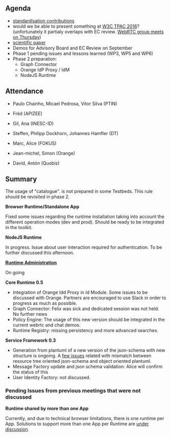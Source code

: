 Agenda
------

-	[standardisation contributions](https://github.com/reTHINK-project/core-framework/issues/168)
  - would we be able to present something at [W3C TPAC 2016](https://www.w3.org/2016/09/TPAC/)?
  (unfortunately it partialy overlaps with EC review. [WebRTC group meets on Thursday](https://www.w3.org/2016/09/TPAC/schedule.html))
-	[scientific paper](https://github.com/reTHINK-project/core-framework/issues/169)
- Demos for Advisory Board and EC Review on September
- Phase 1 pending issues and lessons learned (WP3, WP5 and WP6)
- Phase 2 preparation:
  - Graph Connector
  - Orange IdP Proxy / IdM
  - NodeJS Runtime

Attendance
----------

-	Paulo Chainho, Micael Pedrosa, Vitor Silva (PTIN)

- Fréd (APIZEE)

-	Gil, Ana (INESC-ID)

-	Steffen, Philipp Dockhorn, Johannes Hamfler (DT)

- Marc, Alice (FOKUS)

- Jean-michel, Simon (Orange)

- David, Antón (Quobis)

Summary
-------

The usage of "catalogue".<domain> is not prepared in some Testbeds. This rule should be revisited in phase 2.

**Browser Runtime/Standalone App**

Fixed some issues regarding the runtime installation taking into account the different operation modes (dev and prod). Should be ready to be integrated in the toolkit.

**NodeJS Runtime**

In progress. Issue about user interaction required for authentication. To be further discussed this afternoon.

**[Runtime Administration](https://github.com/reTHINK-project/core-framework/issues/160)**

On going

**Core Runtime 0.5**

-	Integration of Orange Idd Proxy in Id Module. Some issues to be discussed with Orange. Partners are encouraged to use Slack in order to progress as much as possible.
-	Graph Connector: Felix was sick and dedicated session was not held. No further news
- Policy Engine: The usage of this new version should be integrated in the current webrtc and chat demos.
- Runtime Registry: missing persistency and more advanced searches.

**Service Framework 0.3**

-	Generation from plantuml of a new version of the json-schema with new structure is ongoing. A [few issues](https://github.com/reTHINK-project/dev-service-framework/issues/22#issuecomment-199224873) related with mismatch between resource tree oriented json-schema and object oriented plantuml.
- Message Factory update and	json schema validation: Alice will confirm the status of this
-	User Identity Factory: not discussed.




### Pending Issues from previous meetings that were not discussed

**Runtime shared by more than one App**

Currently, and due to technical browser limitations, there is one runtime per App. Solutions to support more than one App per Runtime are [under discussion](https://github.com/reTHINK-project/core-framework/issues/137).
